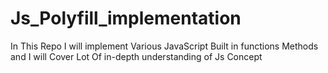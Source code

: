 # Js_Polyfill_implementation
In This Repo I will implement Various JavaScript Built in functions Methods and I will Cover Lot Of in-depth understanding of Js Concept
